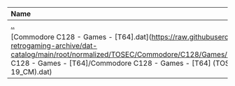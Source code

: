 |Name|Size|
|:---|---:|
|[..](../index.html)|DIR|
|[Commodore C128 - Games - [T64].dat](https://raw.githubusercontent.com/open-retrogaming-archive/dat-catalog/main/root/normalized/TOSEC/Commodore/C128/Games/[T64]/Commodore C128 - Games - [T64]/Commodore C128 - Games - [T64] (TOSEC-v2020-04-19_CM).dat)|1422|
